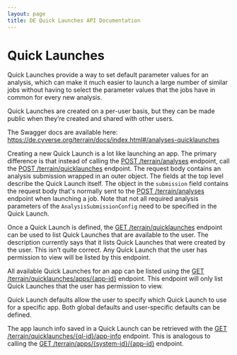 ```yaml
---
layout: page
title: DE Quick Launches API Documentation
---
```


# Quick Launches

Quick Launches provide a way to set default parameter values for an analysis,
which can make it much easier to launch a large number of similar jobs
without having to select the parameter values that the jobs have in common for every new analysis.

Quick Launches are created on a per-user basis,
but they can be made public when they’re created and shared with other users.

The Swagger docs are available here: https://de.cyverse.org/terrain/docs/index.html#/analyses-quicklaunches

Creating a new Quick Launch is a lot like launching an app.
The primary difference is that instead of calling the
[POST /terrain/analyses](https://de.cyverse.org/terrain/docs/index.html#!/analyses/post_terrain_analyses)
endpoint, call the
[POST /terrain/quicklaunches](https://de.cyverse.org/terrain/docs/index.html#!/analyses-quicklaunches/post_terrain_quicklaunches)
endpoint.
The request body contains an analysis submission wrapped in an outer object.
The fields at the top level describe the Quick Launch itself.
The object in the `submission` field contains the request body that's normally sent to the
[POST /terrain/analyses](https://de.cyverse.org/terrain/docs/index.html#!/analyses/post_terrain_analyses)
endpoint when launching a job.
Note that not all required analysis parameters of the `AnalysisSubmissionConfig`
need to be specified in the Quick Launch.

Once a Quick Launch is defined, the
[GET /terrain/quicklaunches](https://de.cyverse.org/terrain/docs/index.html#!/analyses-quicklaunches/get_terrain_quicklaunches)
endpoint can be used to list Quick Launches that are available to the user.
The description currently says that it lists Quick Launches that were created by the user.
This isn’t quite correct.
Any Quick Launch that the user has permission to view will be listed by this endpoint.

All available Quick Launches for an app can be listed using the
[GET /terrain/quicklaunches/apps/{app-id}](https://de.cyverse.org/terrain/docs/index.html#!/analyses-quicklaunches/get_terrain_quicklaunches_apps_app_id)
endpoint.
This endpoint will only list Quick Launches that the user has permission to view.

Quick Launch defaults allow the user to specify which Quick Launch to use for a specific app.
Both global defaults and user-specific defaults can be defined.

The app launch info saved in a Quick Launch can be retrieved with the
[GET /terrain/quicklaunches/{ql-id}/app-info](https://de.cyverse.org/terrain/docs/index.html#!/analyses-quicklaunches/get_terrain_quicklaunches_ql_id_app_info)
endpoint.
This is analogous to calling the
[GET /terrain/apps/{system-id}/{app-id}](https://de.cyverse.org/terrain/docs/index.html#!/apps/get_terrain_apps_system_id_app_id)
endpoint.
